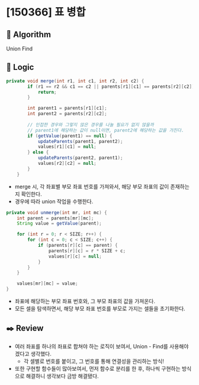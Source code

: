 # [150366] 표 병합

## :pushpin: **Algorithm**

Union Find

## :round_pushpin: **Logic**

```java
private void merge(int r1, int c1, int r2, int c2) {
        if (r1 == r2 && c1 == c2 || parents[r1][c1] == parents[r2][c2]) {
            return;
        }

        int parent1 = parents[r1][c1];
        int parent2 = parents[r2][c2];
        
        // 인접한 경우와 그렇지 않은 경우를 나눌 필요가 없지 않을까
        // parent1에 해당하는 값이 null이면, parent2에 해당하는 값을 가진다. 
        if (getValue(parent1) == null) {
            updateParents(parent1, parent2);
            values[r1][c1] = null;
        } else {
            updateParents(parent2, parent1);
            values[r2][c2] = null;
        }
    }
```

- merge 시, 각 좌표별 부모 좌표 번호를 가져와서, 해당 부모 좌표의 값이 존재하는지 확인한다.
- 경우에 따라 union 작업을 수행한다.

```java
private void unmerge(int mr, int mc) {
    int parent = parents[mr][mc];
    String value = getValue(parent);

    for (int r = 0; r < SIZE; r++) {
        for (int c = 0; c < SIZE; c++) {
            if (parents[r][c] == parent) {
                parents[r][c] = r * SIZE + c;
                values[r][c] = null;
            }
        }
    }

    values[mr][mc] = value;
}
```

- 좌표에 해당하는 부모 좌표 번호와, 그 부모 좌표의 값을 가져온다.
- 모든 셀을 탐색하면서, 해당 부모 좌표 번호를 부모로 가지는 셀들을 초기화한다.

## :black_nib: **Review**

- 여러 좌표를 하나의 좌표로 합쳐야 하는 로직이 보여서, Union - Find를 사용해야겠다고 생각했다.
  - 각 셀별로 번호를 붙이고, 그 번호를 통해 연결성을 관리하는 방식!
- 또한 구현할 함수들이 많아보여서, 먼저 함수로 분리를 한 후, 하나씩 구현하는 방식으로 해결하니 생각보다 금방 해결됐다.
